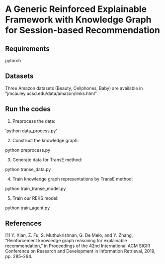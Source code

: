 # A Generic Reinforced Explainable Framework with Knowledge Graph for Session-based Recommendation

## Requirements
pytorch

## Datasets
Three Amazon datasets (Beauty, Cellphones, Baby) are available in "jmcauley.ucsd.edu/data/amazon/links.html".

## Run the codes
1. Preprocess the data:

'python data_process.py'

2. Construct the knowledge graph:

python preprocess.py

3. Generate data for TransE method:

python transe_data.py 

4. Train knowledge graph representations by TransE method:

python train_transe_model.py

5. Train our REKS model:

python train_agent.py 

## References
[1] Y. Xian, Z. Fu, S. Muthukrishnan, G. De Melo, and Y. Zhang, “Reinforcement knowledge graph reasoning for explainable recommendation,” in Proceedings of the 42nd International ACM SIGIR Conference on Research and Development in Information Retrieval, 2019, pp. 285–294.
